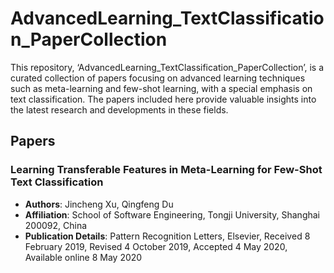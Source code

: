 # AdvancedLearning_TextClassification_PaperCollection
This repository, ‘AdvancedLearning_TextClassification_PaperCollection’, is a curated collection of papers focusing on advanced learning techniques such as meta-learning and few-shot learning, with a special emphasis on text classification. The papers included here provide valuable insights into the latest research and developments in these fields.

## Papers

### Learning Transferable Features in Meta-Learning for Few-Shot Text Classification
- **Authors**: Jincheng Xu, Qingfeng Du
- **Affiliation**: School of Software Engineering, Tongji University, Shanghai 200092, China
- **Publication Details**: Pattern Recognition Letters, Elsevier, Received 8 February 2019, Revised 4 October 2019, Accepted 4 May 2020, Available online 8 May 2020
